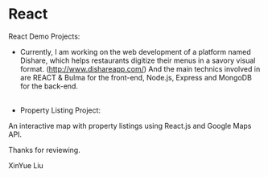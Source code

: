 # React

React Demo Projects:

- Currently, I am working on the web development of a platform named Dishare, which helps restaurants digitize their menus in a savory visual format. (http://www.dishareapp.com/) And the main technics involved in are REACT & Bulma for the front-end, Node.js, Express and MongoDB for the back-end. <br /><br />

- Property Listing Project:

 An interactive map with property listings using React.js and Google Maps API.
 
Thanks for reviewing.

XinYue Liu
